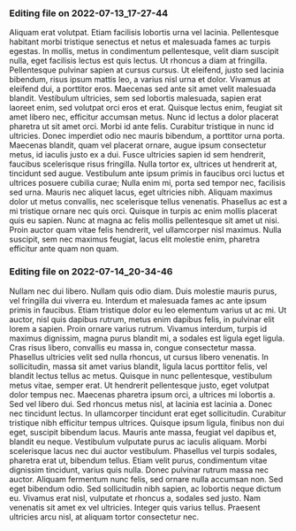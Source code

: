 

### Editing file on 2022-07-13_17-27-44

Aliquam erat volutpat. Etiam facilisis lobortis urna vel lacinia. Pellentesque habitant morbi tristique senectus et netus et malesuada fames ac turpis egestas. In mollis, metus in condimentum pellentesque, velit diam suscipit nulla, eget facilisis lectus est quis lectus. Ut rhoncus a diam at fringilla. Pellentesque pulvinar sapien at cursus cursus. Ut eleifend, justo sed lacinia bibendum, risus ipsum mattis leo, a varius nisl urna et dolor. Vivamus at eleifend dui, a porttitor eros. Maecenas sed ante sit amet velit malesuada blandit. Vestibulum ultricies, sem sed lobortis malesuada, sapien erat laoreet enim, sed volutpat orci eros et erat. Quisque lectus enim, feugiat sit amet libero nec, efficitur accumsan metus. Nunc id lectus a dolor placerat pharetra ut sit amet orci. Morbi id ante felis. Curabitur tristique in nunc id ultricies.
Donec imperdiet odio nec mauris bibendum, a porttitor urna porta. Maecenas blandit, quam vel placerat ornare, augue ipsum consectetur metus, id iaculis justo ex a dui. Fusce ultricies sapien id sem hendrerit, faucibus scelerisque risus fringilla. Nulla tortor ex, ultrices ut hendrerit at, tincidunt sed augue. Vestibulum ante ipsum primis in faucibus orci luctus et ultrices posuere cubilia curae; Nulla enim mi, porta sed tempor nec, facilisis sed urna. Mauris nec aliquet lacus, eget ultricies nibh. Aliquam maximus dolor ut metus convallis, nec scelerisque tellus venenatis. Phasellus ac est a mi tristique ornare nec quis orci. Quisque in turpis ac enim mollis placerat quis eu sapien. Nunc at magna ac felis mollis pellentesque sit amet ut nisi. Proin auctor quam vitae felis hendrerit, vel ullamcorper nisl maximus. Nulla suscipit, sem nec maximus feugiat, lacus elit molestie enim, pharetra efficitur ante quam non quam.




### Editing file on 2022-07-14_20-34-46

Nullam nec dui libero. Nullam quis odio diam. Duis molestie mauris purus, vel fringilla dui viverra eu. Interdum et malesuada fames ac ante ipsum primis in faucibus. Etiam tristique dolor eu leo elementum varius ut ac mi. Ut auctor, nisl quis dapibus rutrum, metus enim dapibus felis, in pulvinar elit lorem a sapien. Proin ornare varius rutrum.
Vivamus interdum, turpis id maximus dignissim, magna purus blandit mi, a sodales est ligula eget ligula. Cras risus libero, convallis eu massa in, congue consectetur massa. Phasellus ultricies velit sed nulla rhoncus, ut cursus libero venenatis. In sollicitudin, massa sit amet varius blandit, ligula lacus porttitor felis, vel blandit lectus tellus ac metus. Quisque in nunc pellentesque, vestibulum metus vitae, semper erat. Ut hendrerit pellentesque justo, eget volutpat dolor tempus nec. Maecenas pharetra ipsum orci, a ultrices mi lobortis a. Sed vel libero dui. Sed rhoncus metus nisl, at lacinia est lacinia a. Donec nec tincidunt lectus. In ullamcorper tincidunt erat eget sollicitudin.
Curabitur tristique nibh efficitur tempus ultrices. Quisque ipsum ligula, finibus non dui eget, suscipit bibendum lacus. Mauris ante massa, feugiat vel dapibus et, blandit eu neque. Vestibulum vulputate purus ac iaculis aliquam. Morbi scelerisque lacus nec dui auctor vestibulum. Phasellus vel turpis sodales, pharetra erat ut, bibendum tellus. Etiam velit purus, condimentum vitae dignissim tincidunt, varius quis nulla. Donec pulvinar rutrum massa nec auctor. Aliquam fermentum nunc felis, sed ornare nulla accumsan non. Sed eget bibendum odio. Sed sollicitudin nibh sapien, ac lobortis neque dictum eu. Vivamus erat nisl, vulputate et rhoncus a, sodales sed justo. Nam venenatis sit amet ex vel ultricies. Integer quis varius tellus. Praesent ultricies arcu nisl, at aliquam tortor consectetur nec.


